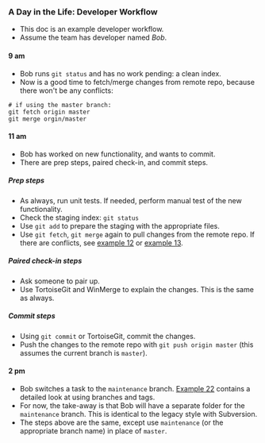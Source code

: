 
### A Day in the Life: Developer Workflow

* This doc is an example developer workflow.
* Assume the team has developer named _Bob_.

#### 9 am

* Bob runs `git status` and has no work pending: a clean index.
* Now is a good time to fetch/merge changes from remote repo, because there won't be any conflicts:
```
# if using the master branch:
git fetch origin master
git merge orgin/master
```

#### 11 am

* Bob has worked on new functionality, and wants to commit.
* There are prep steps, paired check-in, and commit steps. 

##### Prep steps

* As always, run unit tests. If needed, perform manual test of the new functionality.
* Check the staging index: `git status`
* Use `git add` to prepare the staging with the appropriate files.
* Use `git fetch`, `git merge` again to pull changes from the remote repo. If there are conflicts, see [example 12](./egg_12_remote.md) or [example 13](./egg_13_remote.md).

##### Paired check-in steps

* Ask someone to pair up.
* Use TortoiseGit and WinMerge to explain the changes. This is the same as always. 

##### Commit steps

* Using `git commit` or TortoiseGit, commit the changes.
* Push the changes to the remote repo with `git push origin master` (this assumes the current branch is `master`).

#### 2 pm

* Bob switches a task to the `maintenance` branch. [Example 22](./egg_22_workflow.md) contains a detailed look at using branches and tags.
* For now, the take-away is that Bob will have a separate folder for the `maintenance` branch. This is identical to the legacy style with Subversion.
* The steps above are the same, except use `maintenance` (or the appropriate branch name) in place of `master`.

